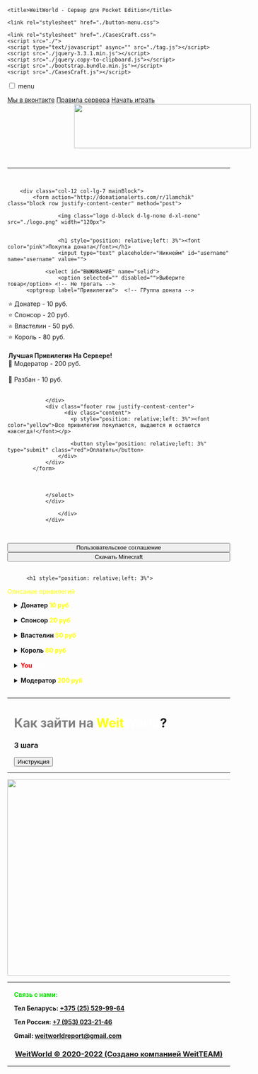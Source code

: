 <!DOCTYPE html>
<!-- saved from url=(0019)http://weitsite.com/ -->
<html lang="ru">
<head>
	
	<title>WeitWorld - Сервер для Pocket Edition</title>

  <meta http-equiv="Content-Type" content="text/html; charset=UT">
    <meta name="anypay-verification" content="c798518acca212542bf7989d6983">
    <meta name="viewport" content="width=device-width, initial-scale=1, shrink-to-fit=no">
    <meta name="robots" content="all">
    <meta name="author" content="phpmc.ru">
    <meta name="description" content="WeitWorld - Сервер для MCPE и Bedrock Edition">
    <meta name="keywords" content="WeitWorld, донат, купить донат, майнкрафт сервер, майнкрафт пе сервер, mcpe, pocket edition, игровой сервер, скачать minecraft pe, сервер WeitWorld, weitsite, weitworld.ru, вейт ворлд, игровой сервер, minecraft, играть mcpe, сервера майнкрафт пе">

  <title>WeitWorld - Сервер для Pocket Edition</title>

  <link rel="shortcut icon" href="./logo.png" type="image/png">
    <link rel="stylesheet" href="./bootstrap.min.css">
    <link href="./css" rel="stylesheet">
    
    <link rel="stylesheet" href="./button-menu.css">

    <link rel="stylesheet" href="./CasesCraft.css">
    <script src="./">
    <script type="text/javascript" async="" src="./tag.js"></script><script src="./jquery-3.3.1.min.js"></script>
    <script src="./jquery.copy-to-clipboard.js"></script>
    <script src="./bootstrap.bundle.min.js"></script>
    <script src="./CasesCraft.js"></script>
</head>
<style>
body {background: url("./fone2.jpg") no-repeat;
-moz-background-size: 100%;
-webkit-background-size: 100%;
background-size: 100%;} 
</style>
<body style="background-attachment: fixed" topmargin="0">
  
  

  <div class="wrapper">
    <input type="checkbox" id="check-menu">
<label for="check-menu">menu</label>

<div class="burger-line first"></div>
<div class="burger-line second"></div>
<div class="burger-line third"></div>
<div class="burger-line fourth"></div>

<nav class="main-menu"></nav>

<a href="#">Мы в вконтакте</a>
<a href="#">Правила сервера</a>
<a href="#">Начать играть</a>
  </div>
  <br>





<img style="position: relative;width: 400px;height: 100px;left: 30%;top: -30px;" src="img/weitworld.png">
<hr>
<br>



<div class="row">
    
        <div class="col-12 col-lg-7 mainBlock">
            <form action="http://donationalerts.com/r/1lamchik" class="block row justify-content-center" method="post">
<div class="content">

                
                    <img class="logo d-block d-lg-none d-xl-none" src="./logo.png" width="120px">


                    <h1 style="position: relative;left: 3%"><font color="pink">Покупка доната</font></h1>
                    <input type="text" placeholder="Никнейм" id="username" name="username" value="">

                <select id="ВЫЖИВАНИЕ" name="selid">
                    <option selected="" disabled="">Выберите товар</option> <!-- Не трогать -->
          <optgroup label="Привилегии">  <!-- ГРуппа доната -->
                    
  <!-- <option value="Номерочек">👉🏻 Прива - 1 руб.</option> - Любое название, где value= указывать id из админки -->      
<option value="19">⭐ Донатер - 10 руб.</option>
<option value="1">⭐ Спонсор - 20 руб.</option>
<option value="2">⭐ Властелин - 50 руб.</option>
<option value="3">⭐ Король - 80 руб.</option>

 </optgroup><optgroup label=" ">
               </optgroup><optgroup label="Лучшая Привилегия На Сервере!">
<option value="8">🥇 Модератор - 200 руб.</option>


 </optgroup><optgroup label=" ">


               </optgroup><optgroup label="Разблокировка аккаунта">
<option value="9">👮 Разбан - 10 руб.</option>

 </optgroup><optgroup label=" ">

</optgroup></select>

                </div>
                <div class="footer row justify-content-center">
                      <div class="content">
                        <p style="position: relative;left: 3%"><font color="yellow">Все привилегии покупаются, выдаются и остаются навсегда!</font></p>

                        <button style="position: relative;left: 3%" type="submit" class="red">Оплатить</button>
                    </div>
                </div>
            </form>


 </optgroup><optgroup label=" ">

</optgroup></select> 

                </select>
                </div>
                
                    </div>
                </div>
                


&nbsp;
&nbsp;

<div class="buttons">
               <button onclick="location.href = ''" style="width: 100%;">Пользовательское соглашение</button>
</div>
<div class="content">
<button onclick="location.href = 'Minecraft-1.17.10-weitworld.apk'" style="width: 100%;" class="red">Скачать Minecraft</button>   
&nbsp;
&nbsp;
 </div>
                    </div>
                </div>
            </div>
        </div>
        

          
 
          <h1 style="position: relative;left: 3%">
<font color="yellow">Описание привилегий</font>
</h1>
<details style="position: relative;left: 3%"> 
<summary>   
<b>Донатер 
<font color="yellow">10 руб</font></b>
</summary>  
Тут будет описание этой привилегии
</details><br>

<details style="position: relative;left: 3%"> 
<summary>   
<b>Спонсор 
<font color="yellow">20 руб</font></b>
</summary>  
Тут будет описание этой привилегии
</details><br>

<details style="position: relative;left: 3%"> 
<summary>   
<b>Властелин 
<font color="yellow">50 руб</font></b>
</summary>  
Тут будет описание этой привилегии
</details><br>

<details style="position: relative;left: 3%"> 
<summary>   
<b>Король
<font color="yellow">80 руб</font></b>
</summary>  
Тут будет описание этой привилегии
</details><br>

<details style="position: relative;left: 3%"> 
<summary>   
<b><font color="red">You</font><font color="white">Tube</font>
<font color="yellow"></font></b>
</summary>  
Подать заявку можно здесь: 
</details><br>

<details style="position: relative;left: 3%">  
<summary>   
<b>Модератор
<font color="yellow">200 руб</font></b>
</summary>  
Тут будет описание этой привилегии
</details><br>
<hr>

<div data-v-5f983205="" data-v-1e9b9a47="" class="how-to tmp-block">
<h1 style="position: relative;left: 3%" data-v-5f983205=""><font color="gray">Как зайти на</font> <font color="yellow">Weit</font><font color="white">World</font>?</h1><h3 style="position: relative;left: 3%" data-v-5f983205="">3 шага</h3>
</div>
<div class="open-modal" data-v-5f983205="">
<button style="position: relative;left: 3%" data-v-0809574e="" data-v-5f983205="" class="secondary-button default-element-size blue">Инструкция</button>
</div>
</div>
<hr>


<img style="position: relative;width: 990px;height: 444px; right: 0%" src="./img1.jpg">

<hr>
<div>
    <h4>
  <b><font color="orange-white">
  <p style="position: relative;left: 3%">Связь с нами:</p></font></b>
  <p style="position: relative;left: 3%">Тел Беларусь: <a href="#0"> +375 (25) 529-99-64</a></p>
    <p style="position: relative;left: 3%">
Тел Россия: <a href="#0">+7 (953) 023-21-46</a>
  </p>
  <p style="position: relative;left: 3%">Gmail:</font> <a href="#0"> weitworldreport@gmail.com</p>
    </h4>
    <h3 style="position: relative; text-align: center;">WeitWorld © 2020-2022 (Создано компанией WeitTEAM)</h3>
  <hr>
</div>
</body>
</html>



